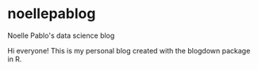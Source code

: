# noellepablog
Noelle Pablo's data science blog

Hi everyone! This is my personal blog created with the blogdown package in R.
